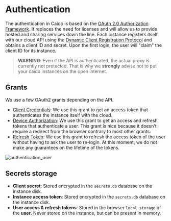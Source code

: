 # Authentication

The authentication in Caido is based on the <a href="https://www.rfc-editor.org/rfc/rfc6749" target="_blank">OAuth 2.0 Authorization Framework</a>. It replaces the need for licenses and will allow us to provide hosted and sharing services down the line.
Each instance registers itself with our cloud API using the <a href="https://www.rfc-editor.org/rfc/rfc7591.html" target="_blank">Dynamic Client Registration Protocol</a> and obtains a client ID and secret. Upon the first login, the user will "claim" the client ID for its instance.

> **WARNING**: Even if the API is authenticated, the actual proxy is currently not protected. That is why we **strongly** advise not to put your caido instances on the open internet.

## Grants

We use a few OAuth2 grants depending on the API.

- <a href="https://www.rfc-editor.org/rfc/rfc6749#section-1.3.4" target="_blank">Client Credentials</a>: We use this grant to get an access token that authenticates the instance itself with the cloud.
- <a href="https://www.rfc-editor.org/rfc/rfc8628.html" target="_blank">Device Authorization</a>: We use this grant to get an access and refresh tokens that authenticate a user. This grant is nice because it doesn't require a redirect from the browser contrary to most other grants.
- <a href="https://www.rfc-editor.org/rfc/rfc6749#section-1.5" target="_blank">Refresh Token</a>: We use this grant to refresh the access token of the user without having to ask the user to re-login. At this moment, we do not make any guarantees on the lifetime of the tokens.

![authentication_user](/_images/authentication_user.png)

## Secrets storage

- **Client secret**: Stored encrypted in the `secrets.db` database on the instance disk.
- **Instance access token**: Stored encrypted in the `secrets.db` database on the instance disk.
- **User access & refresh tokens**: Stored in the browser `local storage` of the **user**. Never stored on the instance, but can be present in memory.
